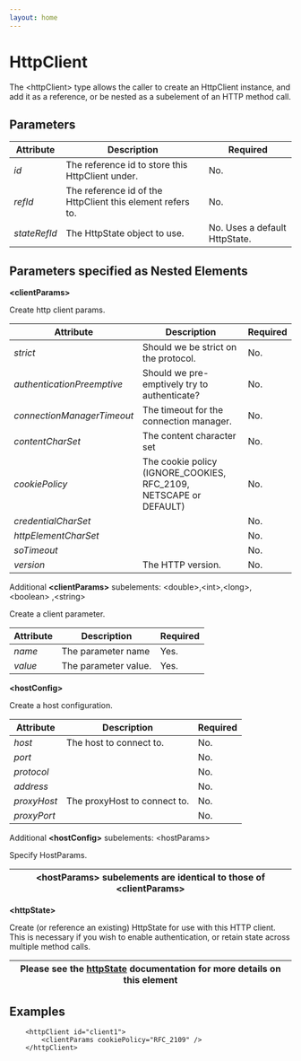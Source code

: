 ```yaml
---
layout: home
---
```

HttpClient
==========

The &lt;httpClient&gt; type allows the caller to create an HttpClient instance, and add it as a reference, or be nested as a subelement of an HTTP method call.

Parameters
----------

| Attribute    | Description                                                | Required                      |
|--------------|------------------------------------------------------------|-------------------------------|
| *id*         | The reference id to store this HttpClient under.           | No.                           |
| *refId*      | The reference id of the HttpClient this element refers to. | No.                           |
| *stateRefId* | The HttpState object to use.                               | No. Uses a default HttpState. |

Parameters specified as Nested Elements
---------------------------------------

**&lt;clientParams&gt;**

Create http client params.

| Attribute                  | Description                                                         | Required |
|----------------------------|---------------------------------------------------------------------|----------|
| *strict*                   | Should we be strict on the protocol.                                | No.      |
| *authenticationPreemptive* | Should we pre-emptively try to authenticate?                        | No.      |
| *connectionManagerTimeout* | The timeout for the connection manager.                             | No.      |
| *contentCharSet*           | The content character set                                           | No.      |
| *cookiePolicy*             | The cookie policy (IGNORE\_COOKIES, RFC\_2109, NETSCAPE or DEFAULT) | No.      |
| *credentialCharSet*        |                                                                     | No.      |
| *httpElementCharSet*       |                                                                     | No.      |
| *soTimeout*                |                                                                     | No.      |
| *version*                  | The HTTP version.                                                   | No.      |

Additional **&lt;clientParams&gt;** subelements:
&lt;double&gt;,&lt;int&gt;,&lt;long&gt;,&lt;boolean&gt; ,&lt;string&gt;

Create a client parameter.

| Attribute | Description          | Required |
|-----------|----------------------|----------|
| *name*    | The parameter name   | Yes.     |
| *value*   | The parameter value. | Yes.     |

**&lt;hostConfig&gt;**

Create a host configuration.

| Attribute   | Description                  | Required |
|-------------|------------------------------|----------|
| *host*      | The host to connect to.      | No.      |
| *port*      |                              | No.      |
| *protocol*  |                              | No.      |
| *address*   |                              | No.      |
| *proxyHost* | The proxyHost to connect to. | No.      |
| *proxyPort* |                              | No.      |

Additional **&lt;hostConfig&gt;** subelements:
&lt;hostParams&gt;

Specify HostParams.

| &lt;hostParams&gt; subelements are identical to those of &lt;clientParams&gt; |
|-------------------------------------------------------------------------------|

**&lt;httpState&gt;**

Create (or reference an existing) HttpState for use with this HTTP client. This is necessary if you wish to enable authentication, or retain state across multiple method calls.

| Please see the [httpState](http-state_type.html) documentation for more details on this element |
|-------------------------------------------------------------------------------------------------|

Examples
--------

        
        <httpClient id="client1">
            <clientParams cookiePolicy="RFC_2109" />
        </httpClient>
        
        


